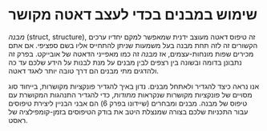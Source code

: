 # שימוש במבנים בכדי לעצב דאטה מקושר

*מבנה* (struct, structure), זה טיפוס דאטה מעוצב ידנית שמאפשר למקם יחדיו ערכים הקשורים זה לזה תחת מבנה בעל משמעות שניתן להתחייס אליו בשם ספציפי. אם אתם מכירים שפות מונחות-עצמים, אז *מבנה* זה כמו מאפייני הדאטה של אובייקט. בפרק זה נתבונן בדומה ובשונה בין רצפים לבין מבנים על מנת לבנות על הידע שלכם עד כה ולהדגים מתי מבנים הם דרך טובה יותר לאגד דאטה.

אנו נראה כיצד להגדיר ולאתחל מבנים. נדון באיך להגדיר פונקציות מקושרות, בייחוד סוג מסויים של פונקציות מקושרות שנקראות *מתודות*, כדי להגדיר התנהגות המקושרת עם טיפוס של מבנה. מבנים ומבחרים (שיידונו בפרק 6) הם אבני הבניין ליצירת טיפוסים עבור התכניות שלכם בצורה שמנצלת היטב את בודק הטיפוסים בזמן-קומפילציה של ראסט.
